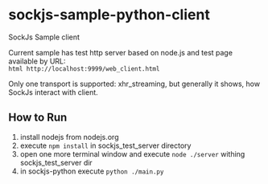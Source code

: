 sockjs-sample-python-client
===========================

SockJs Sample client

 Current sample has test http server based on node.js and test page available by URL:<br>
  ```html http://localhost:9999/web_client.html```

 Only one transport is supported: xhr_streaming, but generally it shows, how SockJs interact
 with client.

## How to Run

1. install nodejs from nodejs.org
2. execute ```npm install``` in sockjs_test_server directory
3. open one more terminal window and execute ```node ./server``` withing sockjs_test_server dir
4. in sockjs-python execute ```python ./main.py```

